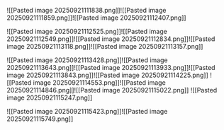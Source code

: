 
![[Pasted image 20250921111838.png]]![[Pasted image 20250921111859.png]]![[Pasted image 20250921112407.png]]


![[Pasted image 20250921112525.png]]![[Pasted image 20250921112549.png]]![[Pasted image 20250921112834.png]]![[Pasted image 20250921113118.png]]![[Pasted image 20250921113157.png]]

![[Pasted image 20250921113428.png]]![[Pasted image 20250921113643.png]]![[Pasted image 20250921113933.png]]![[Pasted image 20250921113843.png]]![[Pasted image 20250921114225.png]] ![[Pasted image 20250921114553.png]]![[Pasted image 20250921114846.png]]![[Pasted image 20250921115022.png]] ![[Pasted image 20250921115247.png]]


![[Pasted image 20250921115423.png]]![[Pasted image 20250921115749.png]]